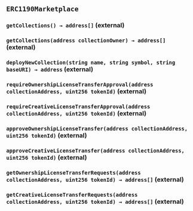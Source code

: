 ## `ERC1190Marketplace`






### `getCollections() → address[]` (external)





### `getCollections(address collectionOwner) → address[]` (external)





### `deployNewCollection(string name, string symbol, string baseURI) → address` (external)





### `requireOwnershipLicenseTransferApproval(address collectionAddress, uint256 tokenId)` (external)





### `requireCreativeLicenseTransferApproval(address collectionAddress, uint256 tokenId)` (external)





### `approveOwnershipLicenseTransfer(address collectionAddress, uint256 tokenId)` (external)





### `approveCreativeLicenseTransfer(address collectionAddress, uint256 tokenId)` (external)





### `getOwnershipLicenseTransferRequests(address collectionAddress, uint256 tokenId) → address[]` (external)





### `getCreativeLicenseTransferRequests(address collectionAddress, uint256 tokenId) → address[]` (external)








